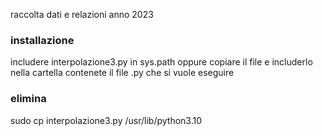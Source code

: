 raccolta dati e relazioni anno 2023

### installazione
includere interpolazione3.py in sys.path oppure copiare il file e includerlo nella cartella contenete il file .py che si vuole eseguire


### elimina
sudo cp interpolazione3.py /usr/lib/python3.10